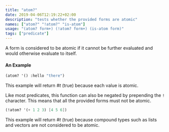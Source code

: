 ```yaml
---
title: "atom?"
date: 2019-04-06T12:19:22+02:00
description: "tests whether the provided forms are atomic"
names: ["atom?" "!atom?" "is-atom"]
usage: "(atom? form+) (!atom? form+) (is-atom form)"
tags: ["predicate"]
---
```


A form is considered to be atomic if it cannot be further evaluated and would otherwise evaluate to itself.

#### An Example

```scheme
(atom? '() :hello "there")
```

This example will return _#t_ (true) because each value is atomic.

Like most predicates, this function can also be negated by prepending the `!` character. This means that all the provided forms must not be atomic.

```scheme
(!atom? '(+ 1 2 3) [4 5 6])
```

This example will return _#t_ (true) because compound types such as lists and vectors are not considered to be atomic.

